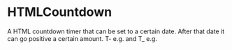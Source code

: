# HTMLCountdown
A HTML countdown timer that can be set to a certain date. After that date it can go positive a certain amount. T- e.g. and T_ e.g. 
